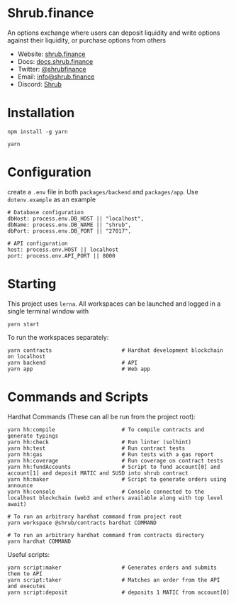 # Shrub.finance

An options exchange where users can deposit liquidity and write options against their liquidity, or purchase options from others

[//]: # ()
[//]: # (- Be gas cheap for traders)

[//]: # (- Use layer2 when available)

[//]: # (- Use onchain governance to)

[//]: # (  - Set fees)

[//]: # (  - Whitelist pairs)

[//]: # (- Allow flashloans of collateral that has been locked)

- Website: [shrub.finance](https://shrub.finance/)
- Docs: [docs.shrub.finance](https://docs.shrub.finance)
- Twitter: [@shrubfinance](https://twitter.com/shrubfinance)
- Email: [info@shrub.finance](mailto:info@shrub.finance)
- Discord: [Shrub](https://discord.gg/yAc9JQT9dk)

# Installation

[//]: # ()
[//]: # (    # Switch to node version 16)

[//]: # (    n 16 # if you have n)

    npm install -g yarn

    yarn

# Configuration

create a `.env` file in both `packages/backend` and `packages/app`. Use `dotenv.example` as an example

    # Database configuration
    dbHost: process.env.DB_HOST || "localhost",
    dbName: process.env.DB_NAME || "shrub",
    dbPort: process.env.DB_PORT || "27017",

    # API configuration
    host: process.env.HOST || localhost
    port: process.env.API_PORT || 8000

# Starting

This project uses `lerna`. All workspaces can be launched and logged in a single terminal window with

    yarn start

To run the workspaces separately:

    yarn contracts                      # Hardhat development blockchain on localhost
    yarn backend                        # API
    yarn app                            # Web app

# Commands and Scripts

Hardhat Commands (These can all be run from the project root):

    yarn hh:compile                     # To compile contracts and generate typings
    yarn hh:check                       # Run linter (solhint)
    yarn hh:test                        # Run contract tests
    yarn hh:gas                         # Run tests with a gas report
    yarn hh:coverage                    # Run coverage on contract tests
    yarn hh:fundAccounts                # Script to fund account[0] and account[1] and deposit MATIC and SUSD into shrub contract
    yarn hh:maker                       # Script to generate orders using announce
    yarn hh:console                     # Console connected to the localhost blockchain (web3 and ethers available along with top level await)

    # To run an arbitrary hardhat command from project root
    yarn workspace @shrub/contracts hardhat COMMAND

    # To run an arbitrary hardhat command from contracts directory
    yarn hardhat COMMAND

Useful scripts:

    yarn script:maker                   # Generates orders and submits them to API
    yarn script:taker                   # Matches an order from the API and executes
    yarn script:deposit                 # deposits 1 MATIC from account[0]


